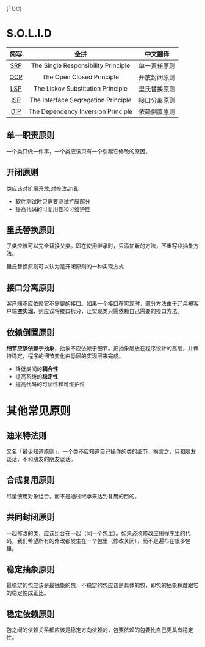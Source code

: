 [TOC]



# S.O.L.I.D

| 简写 |                全拼                 |   中文翻译   |
| :--: | :---------------------------------: | :----------: |
| [SRP](#S.O.L.I.D#单一职责原则)  | The Single Responsibility Principle | 单一责任原则 |
| [OCP](#S.O.L.I.D#开闭原则)  |      The Open Closed Principle      | 开放封闭原则 |
| [LSP](#S.O.L.I.D#里氏替换原则)  |  The Liskov Substitution Principle  | 里氏替换原则 |
| [ISP](#S.O.L.I.D#接口分离原则)  | The Interface Segregation Principle | 接口分离原则 |
| [DIP](#S.O.L.I.D#依赖倒置原则) | The Dependency Inversion Principle  | 依赖倒置原则 |
## 单一职责原则
一个类只做一件事，一个类应该只有一个引起它修改的原因。 
## 开闭原则
类应该对扩展开放,对修改封闭。 

* 软件测试时只需要测试扩展部分
* 提高代码的可复用性和可维护性

## 里氏替换原则
子类应该可以完全替换父类。即在使用继承时，只添加新的方法，不重写非抽象方法。

里氏替换原则可以认为是开闭原则的一种实现方式

## 接口分离原则
客户端不应依赖它不需要的接口。如果一个接口在实现时，部分方法由于冗余被客户端**空实现**，则应该将接口拆分，让实现类只需依赖自己需要的接口方法。
## 依赖倒置原则
**细节应该依赖于抽象**，抽象不应依赖于细节。把抽象层放在程序设计的高层，并保持稳定，程序的细节变化由低层的实现层来完成。 

* 降低类间的**耦合性**
* 提高系统的**稳定性**
* 提高代码的可读性和可维护性

# 其他常见原则
## 迪米特法则
又名「最少知道原则」，一个类不应知道自己操作的类的细节，换言之，只和朋友谈话，不和朋友的朋友谈话。 

## 合成复用原则
尽量使用对象组合，而不是通过继承来达到复用的目的。

## 共同封闭原则

一起修改的类，应该组合在一起（同一个包里）。如果必须修改应用程序里的代码，我们希望所有的修改都发生在一个包里（修改关闭），而不是遍布在很多包里。

## 稳定抽象原则

最稳定的包应该是最抽象的包，不稳定的包应该是具体的包，即包的抽象程度跟它的稳定性成正比。

## 稳定依赖原则

包之间的依赖关系都应该是稳定方向依赖的，包要依赖的包要比自己更具有稳定性。
